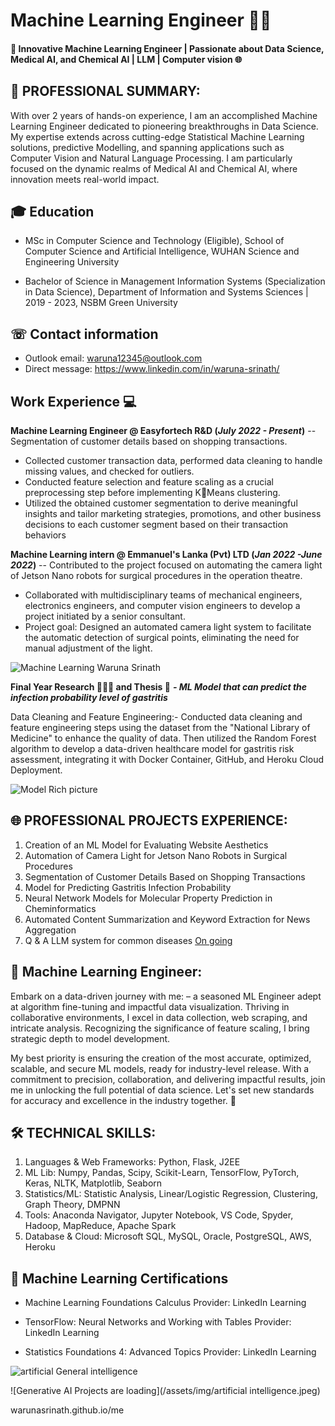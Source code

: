 # Machine Learning Engineer 👨‍🎓

#### 🚀 Innovative Machine Learning Engineer | Passionate about Data Science, Medical AI, and Chemical AI | LLM | Computer vision 🌐

## 🌟 PROFESSIONAL SUMMARY:
With over 2 years of hands-on experience, I am an accomplished Machine Learning Engineer dedicated to pioneering breakthroughs in Data Science. My expertise extends across cutting-edge Statistical Machine Learning solutions, predictive Modelling, and spanning applications such as Computer Vision and Natural Language Processing. I am particularly focused on the dynamic realms of Medical AI and Chemical AI, where innovation meets real-world impact.

## 🎓 Education
- MSc in Computer Science and Technology (Eligible), 
  School of Computer Science and Artificial Intelligence,
  WUHAN Science and Engineering University	 

- Bachelor of Science in Management Information Systems (Specialization in Data Science),
  Department of Information and Systems Sciences | 2019 - 2023,
  NSBM Green University

## ☏ Contact information
- Outlook email: waruna12345@outlook.com
- Direct message: https://www.linkedin.com/in/waruna-srinath/

## Work Experience 💻
**Machine Learning Engineer @ Easyfortech R&D (_July 2022 - Present_)**
-- Segmentation of customer details based on shopping transactions.

- Collected customer transaction data, performed data cleaning to handle missing values, and checked for
outliers.
- Conducted feature selection and feature scaling as a crucial preprocessing step before implementing KMeans clustering.
- Utilized the obtained customer segmentation to derive meaningful insights and tailor marketing strategies,
promotions, and other business decisions to each customer segment based on their transaction behaviors

**Machine Learning intern @ Emmanuel's Lanka (Pvt) LTD  (_Jan 2022 -June 2022_)**
-- Contributed to the project focused on automating the camera light of Jetson Nano robots
for surgical procedures in the operation theatre.

- Collaborated with multidisciplinary teams of mechanical engineers, electronics engineers, and computer
vision engineers to develop a project initiated by a senior consultant.
- Project goal: Designed an automated camera light system to facilitate the automatic detection of surgical
points, eliminating the need for manual adjustment of the light.

![Machine Learning Waruna Srinath](https://github.com/warunasrinath/me/assets/56961480/385ee23c-3607-448b-b996-2991199845fd)

**Final Year Research 👨🏻‍💻 and Thesis 🧾**
***- ML Model that can predict the infection probability level of gastritis***
  
Data Cleaning and Feature Engineering:- Conducted data cleaning and feature engineering steps using the dataset from the "National Library of Medicine"
to enhance the quality of data. 
Then utilized the Random Forest algorithm to develop a data-driven healthcare model for gastritis risk assessment, integrating it with Docker Container, GitHub, and Heroku Cloud Deployment.

![Model Rich picture](https://github.com/warunasrinath/me/assets/56961480/c7d6ce06-90bc-4ad4-8c7d-80b14c8dffa8)

## 🌐 PROFESSIONAL PROJECTS EXPERIENCE:
  
1. Creation of an ML Model for Evaluating Website Aesthetics
2. Automation of Camera Light for Jetson Nano Robots in Surgical Procedures
3. Segmentation of Customer Details Based on Shopping Transactions
4. Model for Predicting Gastritis Infection Probability 
5. Neural Network Models for Molecular Property Prediction in Cheminformatics
6. Automated Content Summarization and Keyword Extraction for News Aggregation
7. Q & A LLM system for common diseases [On going](waiting)

## 💼 Machine Learning Engineer: 

Embark on a data-driven journey with me: – a seasoned ML Engineer adept at algorithm fine-tuning and impactful data visualization. Thriving in collaborative environments, I excel in data collection, web scraping, and intricate analysis. Recognizing the significance of feature scaling, I bring strategic depth to model development.

My best priority is ensuring the creation of the most accurate, optimized, scalable, and secure ML models, ready for industry-level release. With a commitment to precision, collaboration, and delivering impactful results, join me in unlocking the full potential of data science. Let's set new standards for accuracy and excellence in the industry together. 🚀

## 🛠️ TECHNICAL SKILLS:

1. Languages & Web Frameworks: Python, Flask, J2EE
2. ML Lib: Numpy, Pandas, Scipy, Scikit-Learn, TensorFlow, PyTorch, Keras, NLTK, Matplotlib, Seaborn
3. Statistics/ML: Statistic Analysis, Linear/Logistic Regression, Clustering, Graph Theory, DMPNN
4. Tools: Anaconda Navigator, Jupyter Notebook, VS Code, Spyder, Hadoop, MapReduce, Apache Spark
5. Database & Cloud: Microsoft SQL, MySQL, Oracle, PostgreSQL, AWS, Heroku

## 🥇 Machine Learning Certifications 

- Machine Learning Foundations Calculus
Provider: LinkedIn Learning

- TensorFlow: Neural Networks and Working with Tables
Provider: LinkedIn Learning

- Statistics Foundations 4: Advanced Topics
Provider: LinkedIn Learning

![artificial General intelligence](https://github.com/warunasrinath/me/assets/56961480/b00d304d-85a8-4d31-9b7c-7aead5801956)

![Generative AI Projects are loading](/assets/img/artificial intelligence.jpeg)




warunasrinath.github.io/me
